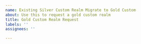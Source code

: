 ```yaml
---
name: Existing Silver Custom Realm Migrate to Gold Custom
about: Use this to request a gold custom realm
title: Gold Custom Realm Request
labels: ''
assignees: ''

---
```



